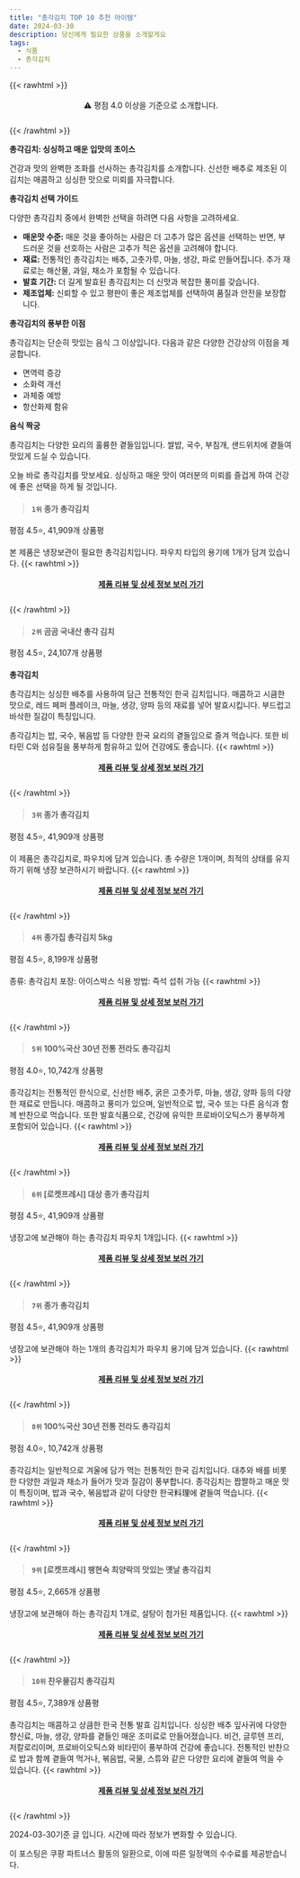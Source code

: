 ```yaml
---
title: "총각김치 TOP 10 추천 아이템"
date: 2024-03-30
description: 당신에게 필요한 상품을 소개할게요
tags:
  - 식품
  - 총각김치
---
```

{{< rawhtml >}}<div class="toc" style="text-align: center; height: 50px; line-height: 2;">  <p>⚠️ 평점 4.0 이상을 기준으로 소개합니다.<br></p></div> {{< /rawhtml >}}

**총각김치: 싱싱하고 매운 입맛의 초이스**

건강과 맛의 완벽한 조화를 선사하는 총각김치를 소개합니다. 신선한 배추로 제조된 이 김치는 매콤하고 싱싱한 맛으로 미뢰를 자극합니다.

**총각김치 선택 가이드**

다양한 총각김치 중에서 완벽한 선택을 하려면 다음 사항을 고려하세요.

* **매운맛 수준:** 매운 것을 좋아하는 사람은 더 고추가 많은 옵션을 선택하는 반면, 부드러운 것을 선호하는 사람은 고추가 적은 옵션을 고려해야 합니다.
* **재료:** 전통적인 총각김치는 배추, 고춧가루, 마늘, 생강, 파로 만들어집니다. 추가 재료로는 해산물, 과일, 채소가 포함될 수 있습니다.
* **발효 기간:** 더 길게 발효된 총각김치는 더 신맛과 복잡한 풍미를 갖습니다.
* **제조업체:** 신뢰할 수 있고 평판이 좋은 제조업체를 선택하여 품질과 안전을 보장합니다.

**총각김치의 풍부한 이점**

총각김치는 단순히 맛있는 음식 그 이상입니다. 다음과 같은 다양한 건강상의 이점을 제공합니다.

* 면역력 증강
* 소화력 개선
* 과체중 예방
* 항산화제 함유

**음식 짝궁**

총각김치는 다양한 요리의 훌륭한 곁들임입니다. 쌀밥, 국수, 부침개, 샌드위치에 곁들여 맛있게 드실 수 있습니다.

오늘 바로 총각김치를 맛보세요. 싱싱하고 매운 맛이 여러분의 미뢰를 즐겁게 하여 건강에 좋은 선택을 하게 될 것입니다.


>#### `1위` 종가 총각김치
평점 4.5⭐, 41,909개 상품평

본 제품은 냉장보관이 필요한 총각김치입니다. 파우치 타입의 용기에 1개가 담겨 있습니다.
{{< rawhtml >}}<div class="toc" style="text-align: center; height: 50px; line-height: 2;"><p><b><a href="https://link.coupang.com/re/AFFSDP?lptag=AF5033054&pageKey=5140279812&itemId=7045024053&vendorItemId=74337127261&traceid=V0-153-56be909b044a9d03&requestid=20240330115410153305938376&token=31850B%7CGM">제품 리뷰 및 상세 정보 보러 가기</a></b><br></p> </div>{{< /rawhtml >}}

>#### `2위` 곰곰 국내산 총각 김치
평점 4.5⭐, 24,107개 상품평

**총각김치**

총각김치는 싱싱한 배추를 사용하여 담근 전통적인 한국 김치입니다. 매콤하고 시큼한 맛으로, 레드 페퍼 플레이크, 마늘, 생강, 양파 등의 재료를 넣어 발효시킵니다. 부드럽고 바삭한 질감이 특징입니다.

총각김치는 밥, 국수, 볶음밥 등 다양한 한국 요리의 곁들임으로 즐겨 먹습니다. 또한 비타민 C와 섬유질을 풍부하게 함유하고 있어 건강에도 좋습니다.
{{< rawhtml >}}<div class="toc" style="text-align: center; height: 50px; line-height: 2;"><p><b><a href="https://link.coupang.com/re/AFFSDP?lptag=AF5033054&pageKey=344626877&itemId=1094728717&vendorItemId=5613508336&traceid=V0-153-f0ce19f0fe725a15&requestid=20240330115410153305938376&token=31850B%7CGM">제품 리뷰 및 상세 정보 보러 가기</a></b><br></p> </div>{{< /rawhtml >}}

>#### `3위` 종가 총각김치
평점 4.5⭐, 41,909개 상품평

이 제품은 총각김치로, 파우치에 담겨 있습니다. 총 수량은 1개이며, 최적의 상태를 유지하기 위해 냉장 보관하시기 바랍니다.
{{< rawhtml >}}<div class="toc" style="text-align: center; height: 50px; line-height: 2;"><p><b><a href="https://link.coupang.com/re/AFFSDP?lptag=AF5033054&pageKey=5140279812&itemId=539099411&vendorItemId=4409003842&traceid=V0-153-56be909b044a9d03&requestid=20240330115410153305938376&token=31850B%7CGM">제품 리뷰 및 상세 정보 보러 가기</a></b><br></p> </div>{{< /rawhtml >}}

>#### `4위` 종가집 총각김치 5kg
평점 4.5⭐, 8,199개 상품평

종류: 총각김치
포장: 아이스박스
식용 방법: 즉석 섭취 가능
{{< rawhtml >}}<div class="toc" style="text-align: center; height: 50px; line-height: 2;"><p><b><a href="https://link.coupang.com/re/AFFSDP?lptag=AF5033054&pageKey=4827462923&itemId=11865623136&vendorItemId=80695182704&traceid=V0-153-3baa8e4f98f7a09a&requestid=20240330115410153305938376&token=31850B%7CGM">제품 리뷰 및 상세 정보 보러 가기</a></b><br></p> </div>{{< /rawhtml >}}

>#### `5위` 100%국산 30년 전통 전라도 총각김치
평점 4.0⭐, 10,742개 상품평

종각김치는 전통적인 한식으로, 신선한 배추, 굵은 고춧가루, 마늘, 생강, 양파 등의 다양한 재료로 만듭니다. 매콤하고 풍미가 있으며, 일반적으로 밥, 국수 또는 다른 음식과 함께 반찬으로 먹습니다. 또한 발효식품으로, 건강에 유익한 프로바이오틱스가 풍부하게 포함되어 있습니다.
{{< rawhtml >}}<div class="toc" style="text-align: center; height: 50px; line-height: 2;"><p><b><a href="https://link.coupang.com/re/AFFSDP?lptag=AF5033054&pageKey=7260072996&itemId=18490134045&vendorItemId=74351134450&traceid=V0-153-a06bc58a1259cbb6&requestid=20240330115410153305938376&token=31850B%7CGM">제품 리뷰 및 상세 정보 보러 가기</a></b><br></p> </div>{{< /rawhtml >}}

>#### `6위` [로켓프레시] 대상 종가 총각김치
평점 4.5⭐, 41,909개 상품평

냉장고에 보관해야 하는 총각김치 파우치 1개입니다.
{{< rawhtml >}}<div class="toc" style="text-align: center; height: 50px; line-height: 2;"><p><b><a href="https://link.coupang.com/re/AFFSDP?lptag=AF5033054&pageKey=5140279812&itemId=17745373757&vendorItemId=84909959509&traceid=V0-153-56be909b044a9d03&requestid=20240330115410153305938376&token=31850B%7CGM">제품 리뷰 및 상세 정보 보러 가기</a></b><br></p> </div>{{< /rawhtml >}}

>#### `7위` 종가 총각김치
평점 4.5⭐, 41,909개 상품평

냉장고에 보관해야 하는 1개의 총각김치가 파우치 용기에 담겨 있습니다.
{{< rawhtml >}}<div class="toc" style="text-align: center; height: 50px; line-height: 2;"><p><b><a href="https://link.coupang.com/re/AFFSDP?lptag=AF5033054&pageKey=5140279812&itemId=18108525884&vendorItemId=85260286502&traceid=V0-153-56be909b044a9d03&requestid=20240330115410153305938376&token=31850B%7CGM">제품 리뷰 및 상세 정보 보러 가기</a></b><br></p> </div>{{< /rawhtml >}}

>#### `8위` 100%국산 30년 전통 전라도 총각김치
평점 4.0⭐, 10,742개 상품평

종각김치는 일반적으로 겨울에 담가 먹는 전통적인 한국 김치입니다. 대추와 배를 비롯한 다양한 과일과 채소가 들어가 맛과 질감이 풍부합니다. 종각김치는 짭짤하고 매운 맛이 특징이며, 밥과 국수, 볶음밥과 같이 다양한 한국料理에 곁들여 먹습니다.
{{< rawhtml >}}<div class="toc" style="text-align: center; height: 50px; line-height: 2;"><p><b><a href="https://link.coupang.com/re/AFFSDP?lptag=AF5033054&pageKey=7260072996&itemId=18490134226&vendorItemId=74351134481&traceid=V0-153-a06bc58a1259cbb6&requestid=20240330115410153305938376&token=31850B%7CGM">제품 리뷰 및 상세 정보 보러 가기</a></b><br></p> </div>{{< /rawhtml >}}

>#### `9위` [로켓프레시] 팽현숙 최양락의 맛있는 옛날 총각김치
평점 4.5⭐, 2,665개 상품평

냉장고에 보관해야 하는 총각김치 1개로, 설탕이 첨가된 제품입니다.
{{< rawhtml >}}<div class="toc" style="text-align: center; height: 50px; line-height: 2;"><p><b><a href="https://link.coupang.com/re/AFFSDP?lptag=AF5033054&pageKey=6734024470&itemId=15699303312&vendorItemId=82913880066&traceid=V0-153-493ea99b199e6b02&requestid=20240330115410153305938376&token=31850B%7CGM">제품 리뷰 및 상세 정보 보러 가기</a></b><br></p> </div>{{< /rawhtml >}}

>#### `10위` 찬우물김치 총각김치
평점 4.5⭐, 7,389개 상품평

총각김치는 매콤하고 상큼한 한국 전통 발효 김치입니다. 싱싱한 배추 잎사귀에 다양한 향신료, 마늘, 생강, 양파를 곁들인 매운 조미료로 만들어졌습니다. 비건, 글루텐 프리, 저칼로리이며, 프로바이오틱스와 비타민이 풍부하여 건강에 좋습니다. 전통적인 반찬으로 밥과 함께 곁들여 먹거나, 볶음밥, 국물, 스튜와 같은 다양한 요리에 곁들여 먹을 수 있습니다.
{{< rawhtml >}}<div class="toc" style="text-align: center; height: 50px; line-height: 2;"><p><b><a href="https://link.coupang.com/re/AFFSDP?lptag=AF5033054&pageKey=7242744539&itemId=18406669334&vendorItemId=3061800513&traceid=V0-153-32bbb3d74a510e74&requestid=20240330115410153305938376&token=31850B%7CGM">제품 리뷰 및 상세 정보 보러 가기</a></b><br></p> </div>{{< /rawhtml >}}


2024-03-30기준 글 입니다.
시간에 따라 정보가 변화할 수 있습니다.

이 포스팅은 쿠팡 파트너스 활동의 일환으로, 이에 따른 일정액의 수수료를 제공받습니다.